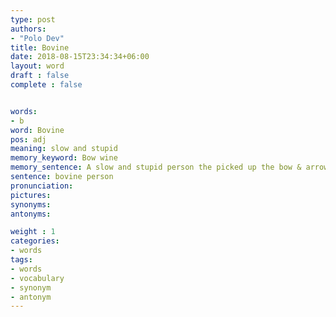 ```yaml
---
type: post
authors:
- "Polo Dev"
title: Bovine
date: 2018-08-15T23:34:34+06:00
layout: word
draft : false
complete : false


words:
- b
word: Bovine
pos: adj
meaning: slow and stupid
memory_keyword: Bow wine
memory_sentence: A slow and stupid person the picked up the bow & arrow to hit a wine bottle
sentence: bovine person
pronunciation:
pictures:
synonyms:
antonyms:

weight : 1
categories:
- words
tags:
- words
- vocabulary
- synonym
- antonym
---
```

